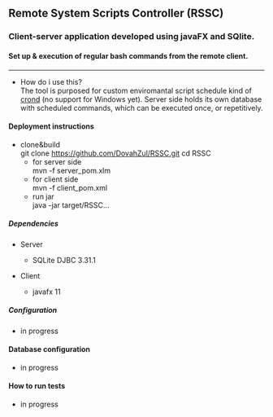 ## Remote System Scripts Controller (RSSC)<br />
### Client-server application developed using javaFX and SQlite.<br />
#### Set up & execution of regular bash commands from the remote client.<br />    
-------
* How do i use this?  
The tool is purposed for custom enviromantal script schedule kind of [crond](https://en.wikipedia.org/wiki/Cron) (no support for Windows yet).
Server side holds its own database with scheduled commands, which can be executed once, or repetitively.

#### Deployment instructions
* clone&build  
        git clone https://github.com/DovahZul/RSSC.git
        cd RSSC
    - for server side  
        mvn -f server_pom.xlm 
    - for client side  
        mvn -f client_pom.xml 
    - run jar  
        java -jar target/RSSC...
##### Dependencies
+ Server
    * SQLite DJBC 3.31.1

+ Client
    * javafx 11
##### Configuration
 - in progress
#### Database configuration
 - in progress
#### How to run tests
 - in progress


